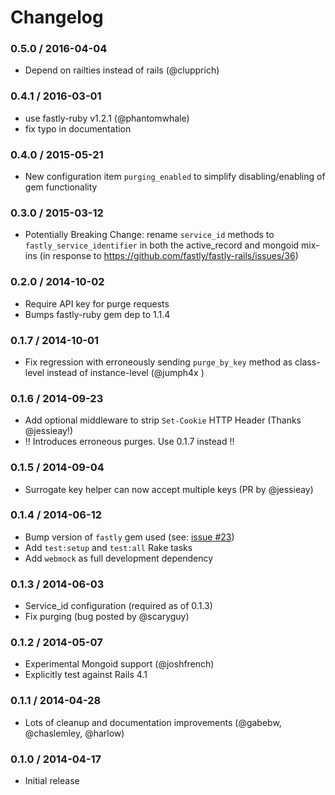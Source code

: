 # Changelog

### 0.5.0 / 2016-04-04
  * Depend on railties instead of rails (@clupprich)

### 0.4.1 / 2016-03-01
  * use fastly-ruby v1.2.1 (@phantomwhale)
  * fix typo in documentation

### 0.4.0 / 2015-05-21
  * New configuration item `purging_enabled` to simplify disabling/enabling of gem functionality

### 0.3.0 / 2015-03-12
  * Potentially Breaking Change: rename `service_id` methods to `fastly_service_identifier` in both the active_record and mongoid mix-ins (in response to https://github.com/fastly/fastly-rails/issues/36)

### 0.2.0 / 2014-10-02
  * Require API key for purge requests
  * Bumps fastly-ruby gem dep to 1.1.4

### 0.1.7 / 2014-10-01
  * Fix regression with erroneously sending `purge_by_key` method as class-level instead of instance-level (@jumph4x )

### 0.1.6 / 2014-09-23
  * Add optional middleware to strip `Set-Cookie` HTTP Header (Thanks @jessieay!)
  * !! Introduces erroneous purges. Use 0.1.7 instead !!

### 0.1.5 / 2014-09-04
  * Surrogate key helper can now accept multiple keys (PR by @jessieay)

### 0.1.4 / 2014-06-12
  * Bump version of `fastly` gem used (see: [issue #23](https://github.com/fastly/fastly-rails/issues/23))
  * Add `test:setup` and `test:all` Rake tasks
  * Add `webmock` as full development dependency

### 0.1.3 / 2014-06-03
  * Service_id configuration (required as of 0.1.3)
  * Fix purging (bug posted by @scaryguy)

### 0.1.2 / 2014-05-07
  * Experimental Mongoid support (@joshfrench)
  * Explicitly test against Rails 4.1

### 0.1.1 / 2014-04-28
  * Lots of cleanup and documentation improvements (@gabebw, @chaslemley, @harlow)

### 0.1.0 / 2014-04-17
  * Initial release
